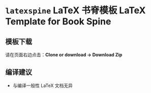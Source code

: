 # `latexspine` LaTeX 书脊模板 LaTeX Template for Book Spine

## 模板下载

请在页面右边点击：**Clone or download -> Download Zip**

## 编译建议

* 与编译一般性 LaTeX 文档无异
